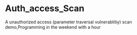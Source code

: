 # Auth_access_Scan
A unauthorized access (parameter traversal vulnerablitiy) scan demo,Programming in the weekend with a hour
